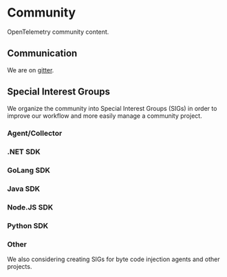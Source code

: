 # Community

OpenTelemetry community content.

## Communication

We are on [gitter](https://gitter.im/open-telemetry/community).

## Special Interest Groups

We organize the community into Special Interest Groups (SIGs) in order to improve our workflow and more easily manage a community project.

### Agent/Collector


### .NET SDK


### GoLang SDK


### Java SDK


### Node.JS SDK


### Python SDK


### Other

We also considering creating SIGs for byte code injection agents and other projects.
